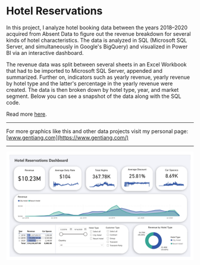 # Hotel Reservations

In this project, I analyze hotel booking data between the years 2018–2020 acquired from Absent Data to figure out the revenue breakdown for several kinds of hotel characteristics. The data is analyzed in SQL (Microsoft SQL Server, and simultaneously in Google's BigQuery) and visualized in Power BI via an interactive dashboard.

The revenue data was split between several sheets in an Excel Workbook that had to be imported to Microsoft SQL Server, appended and summarized. Further on, indicators such as yearly revenue, yearly revenue by hotel type and the latter's percentage in the yearly revenue were created. The data is then broken down by hotel type, year, and market segment. Below you can see a snapshot of the data along with the SQL code.

Read more [here](https://gentiang.com/posts/2023/hotel_reservations/hotel_reservations).

------------------------------------------------------------------------

For more graphics like this and other data projects visit my personal page: [www.gentiang.com](https://www.gentiang.com/)

------------------------------------------------------------------------

![dashboard](https://github.com/gentiang/hotel_reservations/blob/40305f92b57282a6aa52dd549ef892b29541fcaa/Portfolio%20Project_Hotel_Reservations_page-0001.jpg)
